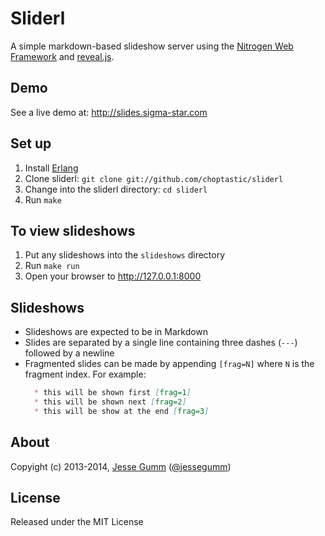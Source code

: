 # Sliderl

A simple markdown-based slideshow server using the [Nitrogen Web
Framework](http://nitrogenproject.com) and [reveal.js](http://revealjs.com).

## Demo

See a live demo at: http://slides.sigma-star.com

## Set up

  1. Install [Erlang](http://erlang.org/download)
  2. Clone sliderl: `git clone git://github.com/choptastic/sliderl`
  3. Change into the sliderl directory: `cd sliderl`
  4. Run `make`

## To view slideshows

  1. Put any slideshows into the `slideshows` directory
  2. Run `make run`
  3. Open your browser to http://127.0.0.1:8000

## Slideshows

* Slideshows are expected to be in Markdown
* Slides are separated by a single line containing three dashes (`---`) followed by a newline
* Fragmented slides can be made by appending `[frag=N]` where `N` is the fragment index. For example:
  ```markdown
    * this will be shown first [frag=1]
    * this will be shown next [frag=2]
    * this will be show at the end [frag=3]
  ```

## About

Copyight (c) 2013-2014, [Jesse Gumm](http://sigma-star.com/page/jesse)
([@jessegumm](http://twitter.com/jessegumm))

## License

Released under the MIT License
